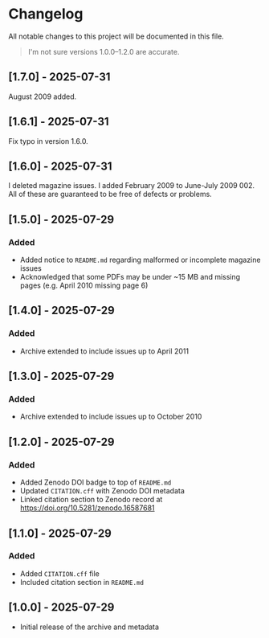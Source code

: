 # Changelog

All notable changes to this project will be documented in this file.

> I'm not sure versions 1.0.0–1.2.0 are accurate.

## [1.7.0] - 2025-07-31

August 2009 added.

## [1.6.1] - 2025-07-31

Fix typo in version 1.6.0.

## [1.6.0] - 2025-07-31

I deleted magazine issues. I added February 2009 to June-July 2009 002. All of these are guaranteed to be free of defects or problems.

## [1.5.0] - 2025-07-29

### Added

- Added notice to `README.md` regarding malformed or incomplete magazine issues
- Acknowledged that some PDFs may be under ~15 MB and missing pages (e.g. April 2010 missing page 6)

## [1.4.0] - 2025-07-29

### Added

- Archive extended to include issues up to April 2011

## [1.3.0] - 2025-07-29

### Added

- Archive extended to include issues up to October 2010

## [1.2.0] - 2025-07-29

### Added

- Added Zenodo DOI badge to top of `README.md`
- Updated `CITATION.cff` with Zenodo DOI metadata
- Linked citation section to Zenodo record at https://doi.org/10.5281/zenodo.16587681

## [1.1.0] - 2025-07-29

### Added

- Added `CITATION.cff` file
- Included citation section in `README.md`

## [1.0.0] - 2025-07-29

- Initial release of the archive and metadata